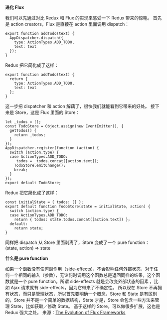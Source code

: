 **进化 Flux**

我们可以先通过对比 Redux 和 Flux 的实现来感受一下 Redux 带来的惊艳。
首先是 action creators，Flux 是直接在 action 里面调用 dispatch：
```
export function addTodo(text) {
  AppDispatcher.dispatch({
    type: ActionTypes.ADD_TODO,
    text: text
  });
}
```
Redux 把它简化成了这样：
```
export function addTodo(text) {
  return {
    type: ActionTypes.ADD_TODO,
    text: text
  };
}
```
这一步把 dispatcher 和 action 解藕了，很快我们就能看到它带来的好处。
接下来是 Store，这是 Flux 里面的 Store：
```
let _todos = [];
const TodoStore = Object.assign(new EventEmitter(), {
  getTodos() {
    return _todos;
  }
});
AppDispatcher.register(function (action) {
  switch (action.type) {
  case ActionTypes.ADD_TODO:
    _todos = _todos.concat([action.text]);
    TodoStore.emitChange();
    break;
  }
});
export default TodoStore;
```
Redux 把它简化成了这样：
```
const initialState = { todos: [] };
export default function TodoStore(state = initialState, action) {
  switch (action.type) {
  case ActionTypes.ADD_TODO:
    return { todos: state.todos.concat([action.text]) };
  default:
    return state;
}
```
同样把 dispatch 从 Store 里面剥离了，Store 变成了一个 pure function：(state, action) => state

**什么是 pure function**

如果一个函数没有任何副作用（side-effects)，不会影响任何外部状态，对于任何一个相同的输入（参数），无论何时调用这个函数总是返回同样的结果，这个函数就是一个 pure function。所谓 side-effects 就是会改变外部状态的因素 ，比如 Ajax 请求就有 side-effects，因为它带来了不确定性。
所以现在 Store 不再拥有状态，而只是管理状态，所以首先要明确一个概念，Store 和 State 是有区别的，Store 并不是一个简单的数据结构，State 才是，Store 会包含一些方法来管理 State，比如获取／修改 State。
基于这样的 Store，可以做很多扩展，这也是 Redux 强大之处。
来源：[The Evolution of Flux Frameworks][1]


[1]:https://medium.com/@dan_abramov/the-evolution-of-flux-frameworks-6c16ad26bb31